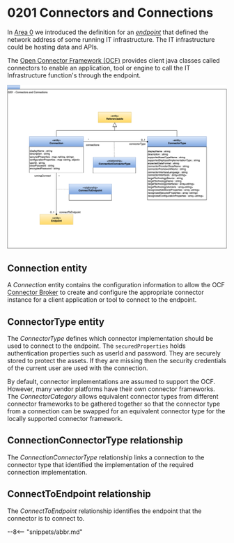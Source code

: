 <!-- SPDX-License-Identifier: CC-BY-4.0 -->
<!-- Copyright Contributors to the ODPi Egeria project. -->

# 0201 Connectors and Connections

In [Area 0](/types/0) we introduced the definition for an [*endpoint*](/types/0/0026-Endpoints) that defined the network address of some running IT infrastructure.  The IT infrastructure could be hosting data and APIs. 

The [Open Connector Framework (OCF)](/frameworks/ocf/overview) provides client java classes called connectors to enable an application, tool or engine to call the IT Infrastructure function's through the endpoint.

![UML](0201-Connectors-and-Connections.svg)

## Connection entity

A *Connection* entity contains the configuration information to allow the OCF [Connector Broker](/concepts/connector-broker) to create and configure the appropriate connector instance for a client application or tool to connect to the endpoint. 

## ConnectorType entity

The *ConnectorType* defines which connector implementation should be used to connect to the endpoint. The `securedProperties` holds authentication properties such as userId and password.  They are securely stored to protect the assets. If they are missing then the security credentials of the current user are used with the connection.

By default, connector implementations are assumed to support the OCF.  However, many vendor platforms have their own connector frameworks.  The *ConnectorCategory* allows equivalent connector types from different connector frameworks to be gathered together so that the connector type from a connection can be swapped for an equivalent connector type for the locally supported connector framework.

## ConnectionConnectorType relationship

The *ConnectionConnectorType* relationship links a connection to the connector type that identified the implementation of the required connection implementation.

## ConnectToEndpoint relationship

The *ConnectToEndpoint* relationship identifies the endpoint that the connector is to connect to.

--8<-- "snippets/abbr.md"